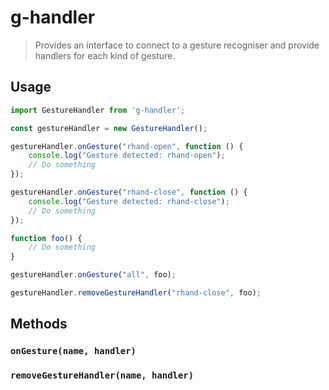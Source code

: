 # g-handler
> Provides an interface to connect to a gesture recogniser and provide handlers for each kind of gesture.

## Usage
```js
import GestureHandler from 'g-handler';

const gestureHandler = new GestureHandler();

gestureHandler.onGesture("rhand-open", function () {
    console.log("Gesture detected: rhand-open");
    // Do something
});

gestureHandler.onGesture("rhand-close", function () {
    console.log("Gesture detected: rhand-close");
    // Do something
});

function foo() {
    // Do something
}

gestureHandler.onGesture("all", foo);

gestureHandler.removeGestureHandler("rhand-close", foo);
```

## Methods
### `onGesture(name, handler)`


### `removeGestureHandler(name, handler)`